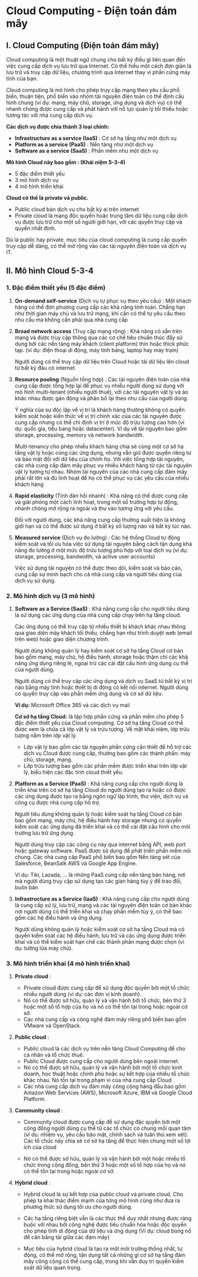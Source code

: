 # Cloud Computing - Điện toán đám mây

## I. Cloud Computing (Điện toán đám mây)
Cloud computing là một thuật ngữ chung cho bất kỳ điều gì liên quan đến việc cung cấp dịch vụ lưu trữ qua Internet. Có thể hiểu một cách đơn giản là lưu trữ và truy cập dữ liệu, chương trình qua Internet thay vì phần cứng máy tính của bạn.

Cloud computing là mô hình cho phép truy cập mạng theo yêu cầu phổ biến, thuận tiện, phổ biến vào nhóm tài nguyên điện toán có thể định cấu hình chung (ví dụ: mạng, máy chủ, storage, ứng dụng và dịch vụ) có thể nhanh chóng được cung cấp và phát hành với nỗ lực quản lý tối thiểu hoặc tương tác với nhà cung cấp dịch vụ.

**Các dịch vụ được chia thành 3 loại chính:**
- **Infrastructure as a service (IaaS)** : Cơ sở hạ tầng như một dịch vụ
- **Platform as a service (PaaS)** : Nền tảng như một dịch vụ
- **Software as a service (SaaS)** : Phần mềm như một dịch vụ

**Mô hình Cloud này bao gồm : (Khái niệm 5-3-4)**
- 5 đặc điểm thiết yếu
- 3 mô hình dịch vụ
- 4 mô hình triển khai

**Cloud có thể là private và public.**
- Public cloud bán dịch vụ cho bất kỳ ai trên internet
- Private cloud là mạng độc quyền hoặc trung tâm dữ liệu cung cấp dịch vụ được lưu trữ cho một số người giới hạn, với các quyền truy cập và quyền nhất định.

Dù là public hay private, mục tiêu của cloud computing là cung cấp quyền truy cập dễ dàng, có thể mở rộng vào các tài nguyên điện toán và dịch vụ IT.

## II. Mô hình Cloud 5-3-4

### 1. Đặc điểm thiết yếu (5 đặc điểm)
1. **On-demand self-service** (Dịch vụ tự phục vụ theo yêu cầu) : Một khách hàng có thể đơn phương cung cấp các khả năng tính toán. Chẳng hạn như thời gian máy chủ và lưu trữ mạng, khi cần có thể tự yêu cầu theo nhu cầu mà không cần phải qua nhà cung cấp

2. **Broad network access** (Truy cập mạng rộng) : Khả năng có sẵn trên mạng và được truy cập thông qua các cơ chế tiêu chuẩn thúc đẩy sử dụng bởi các nền tảng máy khách (client platform) thin hoặc thick phức tạp. (ví dụ: điện thoại di động, máy tính bảng, laptop hay  máy trạm)

    Người dùng có thể truy cập dữ liệu trên Cloud hoặc tải dữ liệu lên cloud từ bất kỳ đâu có internet.

3. **Resource pooling** (Nguồn tổng hợp) : Các tài nguyên điện toán của nhà cung cấp được tổng hợp lại để phục vụ nhiều người dùng sử dụng với mô hình multi-tenant (nhiều người thuê), với các tài nguyên vật lý và ảo khác nhau được gán động và phân bổ lại theo nhu cầu của người dùng.
    
    Ý nghĩa của sự độc lập về vị trí là khách hàng thường không có quyền kiểm soát hoặc kiến thức về vị trí chính xác của các tài nguyên được cung cấp nhưng có thể chỉ định vị trí ở mức độ trừu tượng cao hơn (ví dụ: quốc gia, tiểu bang hoặc datacenter). Ví dụ về tài nguyên bao gồm storage, processing, memory và network bandwidth.

    Multi-tenancy cho phép nhiều khách hàng chia sẻ cùng một cơ sở hạ tầng vật lý hoặc cùng các ứng dụng, nhưng vẫn giữ được quyền riêng tư và bảo mật đối với dữ liệu của chính họ. Với việc tổng hợp tài nguyên, các nhà cung cấp đám mây phục vụ nhiều khách hàng từ các tài nguyên vật lý tương tự nhau. Nhóm tài nguyên của các nhà cung cấp đám mây phải rất lớn và đủ linh hoạt để họ có thể phục vụ các yêu cầu của nhiều khách hàng

4. **Rapid elasticity** (Tính đàn hồi nhanh) : Khả năng có thể được cung cấp và giải phóng một cách linh hoạt, trong một số trường hợp tự động, nhanh chóng mở rộng ra ngoài và thu vào tương ứng với yêu cầu.

    Đối với người dùng, các khả năng cung cấp thường xuất hiện là không giới hạn và có thể được sử dụng ở bất kỳ số lượng nào và bất kỳ lúc nào.

5. **Measured service** (Dịch vụ đo lường) : Các hệ thống Cloud tự động kiểm soát và tối ưu hóa việc sử dụng tài nguyên bằng cách tận dụng khả năng đo lường ở một mức độ trừu tượng phù hợp với loại dịch vụ (ví dụ: storage, processing, bandwidth, và active user accounts)

    Việc sử dụng tài nguyên có thể được theo dõi, kiểm soát và báo cáo, cung cấp sự minh bạch cho cả nhà cung cấp và người tiêu dùng của dịch vụ sử dụng.

### 2. Mô hình dịch vụ (3 mô hình)
1. **Software as a Service (SaaS)** : Khả năng cung cấp cho người tiêu dùng là sử dụng các ứng dụng của nhà cung cấp chạy trên hạ tầng cloud.

    Các ứng dụng có thể truy cập từ nhiều thiết bị khách khác nhau thông qua giao diện máy khách tối thiểu, chẳng hạn như trình duyệt web (email trên web) hoặc giao diện chương trình.

    Người dùng không quản lý hay kiểm soát cơ sở hạ tầng Cloud cơ bản bao gồm mạng, máy chủ, hệ điều hành, storage hoặc thậm chí các khả năng ứng dụng riêng lẻ, ngoại trừ các cài đặt cấu hình ứng dụng cụ thể của người dùng.

    Người dùng có thể truy cập các ứng dụng và dịch vụ SaaS từ bất kỳ vị trí nào bằng máy tính hoặc thiết bị di động có kết nối internet. Người dùng có quyền truy cập vào phần mềm ứng dụng và cơ sở dữ liệu.

    **Ví dụ:** Microsoft Office 365 và các dịch vụ mail

    **Cơ sở hạ tầng Cloud:** là tập hợp phần cứng và phần mềm cho phép 5 đặc điểm thiết yếu của Cloud computing. Cơ sở hạ tầng Cloud có thể được xem là chứa cả lớp vật lý và trừu tượng. Về mặt khái niệm, lớp trừu tượng nằm trên lớp vật lý.
    - Lớp vật lý bao gồm các tài nguyên phần cứng cần thiết để hỗ trợ các dịch vụ Cloud được cung cấp, thường bao gồm các thành phần: máy chủ, storage, mạng.
    - Lớp trừu tượng bao gồm các phần mềm được triển khai trên lớp vật lý, biểu hiện các đặc tính cloud thiết yếu.

2. **Platform as a Service (PaaS)** : Khả năng cung cấp cho người dùng là triển khai trên cơ sở hạ tầng Cloud do người dùng tạo ra hoặc có được các ứng dụng được tạo ra bằng ngôn ngữ lập trình, thư viện, dịch vụ và công cụ được nhà cung cấp hỗ trợ.

    Người tiêu dùng không quản lý hoặc kiểm soát hạ tầng Cloud cơ bản bao gồm mạng, máy chủ, hệ điểu hành hay storage nhưng có quyền kiểm soát các ứng dụng đã triển khai và có thể cài đặt cấu hình cho môi trường lưu trữ ứng dụng.

    Người dùng truy cập các công cụ này qua internet bằng API, web port hoặc gateway software. PaaS được sử dụng để phát triển phần mềm nói chung. Các nhà cung cấp PaaS phổ biến bao gồm Nền tảng sét của Salesforce, BeanSalk AWS và Google App Engine.

    Ví dụ: Tiki, Lazada, ... là những PaaS cung cấp nền tảng bán hàng, nơi mà người dùng truy cập sử dụng tạo các gian hàng tùy ý để trao đổi, buôn bán

3. **Infrastructure as a Service (IaaS)** : Khả năng cung cấp cho người dùng là cung cấp xử lý, lưu trữ, mạng và các tài nguyên điện toán cơ bản khác nơi người dùng có thể triển khai và chạy phần mềm tùy ý, có thể bao gồm các hệ điều hành và ứng dụng.

    Người dùng không quản lý hoặc kiểm soát cơ sở hạ tầng Cloud mà có quyền kiểm soát các hệ điều hành, lưu trữ và các ứng dụng được triển khai và có thể kiểm soát hạn chế các thành phần mạng được chọn (ví dụ: tường lửa máy chủ).

### 3. Mô hình triển khai (4 mô hình triển khai)
1. **Private cloud** : 
    - Private cloud được cung cấp để sử dụng độc quyền bởi một tổ chức nhiều người dùng (ví dụ: các đơn vị kinh doanh). 
    - Nó có thể được sở hữu, quản lý và vận hành bởi tổ chức, bên thứ 3 hoặc một số tổ hợp của họ và nó có thể tồn tại trong hoặc ngoài cơ sở. 
    - Các nhà cung cấp và công nghệ đám mây riêng phổ biến bao gồm VMware và OpenStack.

2. **Public cloud** : 
    - Public cloud là các dịch vụ trên nền tảng Cloud Computing để cho cá nhân và tổ chức thuê.
    - Public Cloud được cung cấp cho người dùng bên ngoài internet.
    - Nó có thể được sở hữu, quản lý và vận hành bởi một tổ chức kinh doanh, học thuật hoặc chính phủ hoặc sự kết hợp của nhiều tổ chức khác nhau. Nó tồn tại trong phạm vi của nhà cung cấp Cloud
    - Các nhà cung cấp dịch vụ đám mây công cộng hàng đầu bao gồm Amazon Web Services (AWS), Microsoft Azure, IBM và Google Cloud Platform.

3. **Community cloud** : 
    - Community cloud được cung cấp để sử dụng đặc quyền bởi một cộng đồng người dùng cụ thể từ các tổ chức có chung mối quan tâm (ví dụ: nhiệm vụ, yêu cầu bảo mật, chính sách và tuân thủ xem xét). Các tổ chức này chia sẻ cơ sở hạ tầng để thực hiện chung một số lợi ích của cloud

    - Nó có thể được sở hữu, quản lý và vận hành bởi một hoặc nhiều tổ chức trong cộng đồng, bên thứ 3 hoặc một số tổ hợp của họ và nó có thể tồn tại trong hoặc ngoài cơ sở.

4. **Hybrid cloud** : 
    - Hybrid cloud là sự kết hợp của public cloud và private cloud. Cho phép ta khai thác điểm mạnh của từng mô hình cũng như đưa ra phương thức sử dụng tối ưu cho người dùng.

    - Các hạ tầng riêng biệt vẫn là các thực thể duy nhất nhưng được ràng buộc với nhau bởi công nghệ được tiêu chuẩn hóa hoặc độc quyền cho phép tính di động của dữ liệu và ứng dụng (Ví dụ: cloud bùng nổ để cân bằng tải giữa các đám mây)

    - Mục tiêu của hybrid cloud là tạo ra một môi trường thống nhất, tự động, có thể mở rộng, tận dụng tất cả những gì cơ sở hạ tầng đám mây công cộng có thể cung cấp, trong khi vẫn duy trì quyền kiểm soát dữ liệu quan trọng.